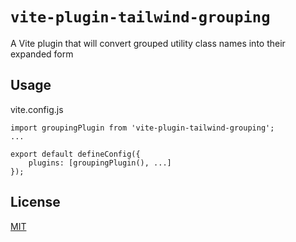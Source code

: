# `vite-plugin-tailwind-grouping`

A Vite plugin that will convert grouped utility class names into their expanded form

## Usage

vite.config.js

```
import groupingPlugin from 'vite-plugin-tailwind-grouping';
...

export default defineConfig({
    plugins: [groupingPlugin(), ...]
});
```

## License

[MIT](https://github.com/rschristian/tailwind-grouping/blob/master/LICENSE)
